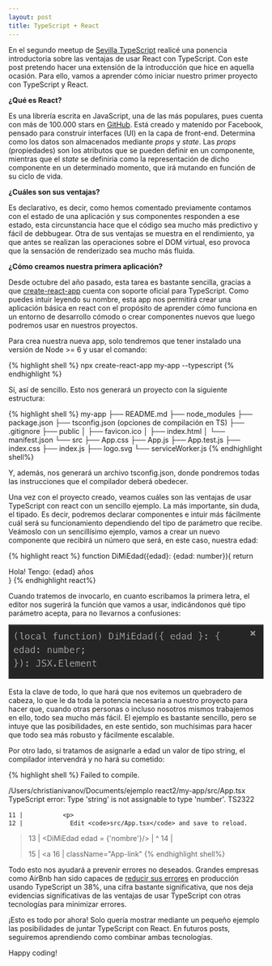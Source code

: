 ```yaml
---
layout: post
title: TypeScript + React
---
```


En el segundo meetup de [Sevilla TypeScript](https://www.meetup.com/es-ES/Sevilla-TypeScript/events/258304766/) realicé una ponencia introductoria sobre las ventajas de usar React con TypeScript. Con este post pretendo hacer una extensión de la introducción que hice en aquella ocasión. Para ello, vamos a aprender cómo iniciar nuestro primer proyecto con TypeScript y React. 

**¿Qué es React?**

Es una librería escrita en JavaScript, una de las más populares, pues cuenta con más de 100.000 stars en [GitHub](https://github.com/facebook/react). Está creado y matenido por Facebook, pensado para construir interfaces (UI) en la capa de front-end. Determina como los datos son almacenados mediante *props* y *state*. Las *props* (propiedades) son los atributos que se pueden definir en un componente, mientras que el *state* se definiría como la representación de dicho componente en un determinado momento, que irá mutando en función de su ciclo de vida.

**¿Cuáles son sus ventajas?**

Es declarativo, es decir, como hemos comentado previamente contamos con el estado de una aplicación y sus componentes responden a ese estado, esta circunstancia hace que el código sea mucho más predictivo y fácil de debbugear.  Otra de sus ventajas se muestra en el rendimiento, ya que antes se realizan las operaciones sobre el DOM virtual, eso provoca que la sensación de renderizado sea mucho más fluida. 

**¿Cómo creamos nuestra primera aplicación?**

Desde octubre del año pasado, esta tarea es bastante sencilla, gracias a que [create-react-app](https://github.com/facebook/create-react-app) cuenta con soporte oficial para TypeScript. Como puedes intuir leyendo su nombre, esta app nos permitirá crear una aplicación básica en react con el propósito de aprender cómo funciona en un entorno de desarrollo cómodo o crear componentes nuevos que luego podremos usar en nuestros proyectos.

Para crea nuestra nueva app, solo tendremos que tener instalado una versión de Node >= 6 y usar el comando:

{% highlight shell %}
npx create-react-app my-app --typescript
{% endhighlight %}

Sí, así de sencillo. Esto nos generará un proyecto con la siguiente estructura:

{% highlight shell %}
my-app
├── README.md
├── node_modules
├── package.json
├── tsconfig.json (opciones de compilación en TS)
├── .gitignore
├── public
│   ├── favicon.ico
│   ├── index.html
│   └── manifest.json
└── src
    ├── App.css
    ├── App.js
    ├── App.test.js
    ├── index.css
    ├── index.js
    ├── logo.svg
    └── serviceWorker.js
{% endhighlight shell%}

Y, además, nos generará un archivo tsconfig.json, donde pondremos todas las instrucciones que el compilador deberá obedecer.

Una vez con el proyecto creado, veamos cuáles son las ventajas de usar TypeScript con react con un sencillo ejemplo. La más importante, sin duda, el tipado. Es decir, podremos declarar componentes e intuir más fácilmente cuál será su funcionamiento dependiendo del tipo de parámetro que recibe. Veámoslo con un sencillísimo ejemplo, vamos a crear un nuevo componente que recibirá un número que será, en este caso, nuestra edad:

{% highlight react %}
 function DiMiEdad({edad}: {edad: number}){
      return <div>Hola! Tengo: {edad} años</div>
    }
{% endhighlight react%}

Cuando tratemos de invocarlo, en cuanto escribamos la primera letra, el editor nos sugerirá la función que vamos a usar, indicándonos qué tipo parámetro acepta, para no llevarnos a confusiones:

![la magia ocurre](/assets/ts04.png)

Esta la clave de todo, lo que hará que nos evitemos un quebradero de cabeza, lo que le da toda la potencia necesaria a nuestro proyecto para hacer que, cuando otras personas o incluso nosotros mismos trabajemos en ello, todo sea mucho más fácil. El ejemplo es bastante sencillo, pero se intuye que las posibilidades, en este sentido, son muchísimas para hacer que todo sea más robusto y fácilmente escalable.

Por otro lado, si tratamos de asignarle a edad un valor de tipo string, el compilador intervendrá y no hará su cometido:

{% highlight shell %}
Failed to compile.

/Users/christianivanov/Documents/ejemplo react2/my-app/src/App.tsx
TypeScript error: Type 'string' is not assignable to type 'number'.  TS2322

    11 |           <p>
    12 |             Edit <code>src/App.tsx</code> and save to reload.
  > 13 |             <DiMiEdad edad = {'nombre'}/>
       |                       ^
    14 |           </p>
    15 |           <a
    16 |             className="App-link"
{% endhighlight shell%}

Todo esto nos ayudará a prevenir errores no deseados. Grandes empresas como AirBnb han sido capaces de [reducir sus errores](https://twitter.com/swyx/status/1093670844495089664) en producción usando TypeScript un 38%, una cifra bastante significativa, que nos deja evidencias significativas de las ventajas de usar TypeScript con otras tecnologías para minimizar errores.

¡Esto es todo por ahora! Solo quería mostrar mediante un pequeño ejemplo las posibilidades de juntar TypeScript con React. En futuros posts, seguiremos aprendiendo como combinar ambas tecnologías.

Happy coding!




















